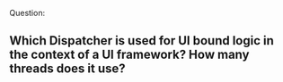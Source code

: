 Question:
## Which Dispatcher is used for UI bound logic in the context of a UI framework? How many threads does it use?

